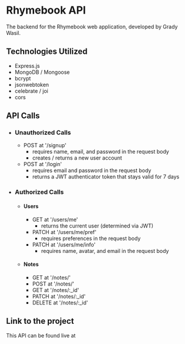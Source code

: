 # Rhymebook API
The backend for the Rhymebook web application, developed by Grady Wasil.

## Technologies Utilized
* Express.js
* MongoDB / Mongoose
* bcrypt
* jsonwebtoken
* celebrate / joi
* cors

## API Calls
- ### Unauthorized Calls
    * POST at '/signup'
        - requires name, email, and password in the request body
        - creates / returns a new user account
    * POST at '/login'
        - requires email and password in the request body
        - returns a JWT authenticator token that stays valid for 7 days
- ### Authorized Calls
    * #### Users
        - GET at '/users/me'
            * returns the current user (determined via JWT)
        - PATCH at '/users/me/pref'
            * requires preferences in the request body
        - PATCH at '/users/me/info'
            * requires name, avatar, and email in the request body
    * #### Notes
        - GET at '/notes/'
        - POST at '/notes/'
        - GET at '/notes/:_id'
        - PATCH at '/notes/:_id'
        - DELETE at '/notes/:_id'

## Link to the project
This API can be found live at []()
